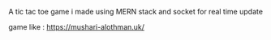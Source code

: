 A tic tac toe game i made using MERN stack and socket for real time update

game like : https://mushari-alothman.uk/
